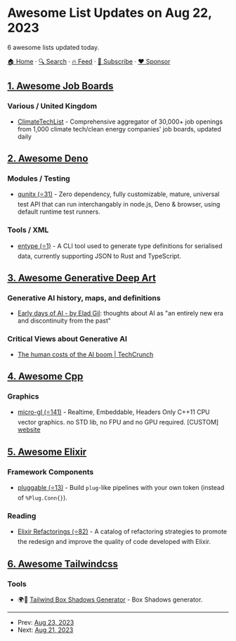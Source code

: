 # Awesome List Updates on Aug 22, 2023

6 awesome lists updated today.

[🏠 Home](/README.md) · [🔍 Search](https://www.trackawesomelist.com/search/) · [🔥 Feed](https://www.trackawesomelist.com/rss.xml) · [📮 Subscribe](https://trackawesomelist.us17.list-manage.com/subscribe?u=d2f0117aa829c83a63ec63c2f&id=36a103854c) · [❤️  Sponsor](https://github.com/sponsors/theowenyoung)



## [1. Awesome Job Boards](/content/tramcar/awesome-job-boards/README.md)

### Various / United Kingdom

*   [ClimateTechList](https://www.climatetechlist.com/) - Comprehensive aggregator of 30,000+ job openings from 1,000 climate tech/clean energy companies' job boards, updated daily

## [2. Awesome Deno](/content/denolib/awesome-deno/README.md)

### Modules / Testing

*   [qunitx (⭐31)](https://github.com/izelnakri/qunitx) - Zero dependency, fully customizable, mature, universal test API that can run interchangably in node.js, Deno & browser, using default runtime test runners.

### Tools / XML

*   [entype (⭐1)](https://github.com/bcheidemann/entype) - A CLI tool used to generate type definitions for serialised data, currently supporting JSON to Rust and TypeScript.

## [3. Awesome Generative Deep Art](/content/filipecalegario/awesome-generative-deep-art/README.md)

### Generative AI history, maps, and definitions

*   [Early days of AI - by Elad Gil](https://blog.eladgil.com/p/early-days-of-ai): thoughts about AI as "an entirely new era and discontinuity from the past"

### Critical Views about Generative AI

*   [The human costs of the AI boom | TechCrunch](https://techcrunch.com/2023/08/21/the-human-costs-of-the-ai-boom/)

## [4. Awesome Cpp](/content/fffaraz/awesome-cpp/README.md)

### Graphics

*   [micro-gl (⭐141)](https://github.com/micro-gl/micro-gl) - Realtime, Embeddable, Headers Only C++11 CPU vector graphics. no STD lib, no FPU and no GPU required. \[CUSTOM] [website](https://micro-gl.github.io/docs/microgl)

## [5. Awesome Elixir](/content/h4cc/awesome-elixir/README.md)

### Framework Components

*   [pluggable (⭐13)](https://github.com/mruoss/pluggable) - Build `plug`-like pipelines with your own token (instead of `%Plug.Conn{}`).

### Reading

*   [Elixir Refactorings (⭐82)](https://github.com/lucasvegi/Elixir-Refactorings) - A catalog of refactoring strategies to promote the redesign and improve the quality of code developed with Elixir.

## [6. Awesome Tailwindcss](/content/aniftyco/awesome-tailwindcss/README.md)

### Tools

*   🌍🔧 [Tailwind Box Shadows Generator](https://manuarora.in/boxshadows) - Box Shadows generator.

---

- Prev: [Aug 23, 2023](/content/2023/08/23/README.md)
- Next: [Aug 21, 2023](/content/2023/08/21/README.md)